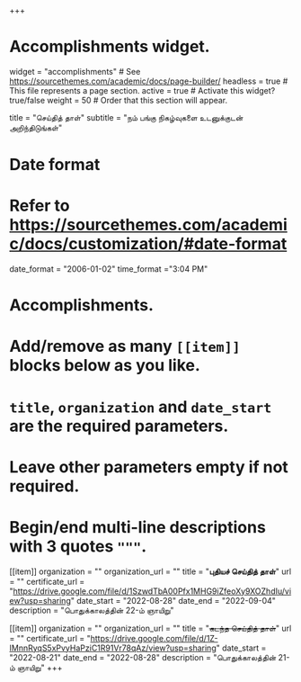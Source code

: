 +++
# Accomplishments widget.
widget = "accomplishments"  # See https://sourcethemes.com/academic/docs/page-builder/
headless = true  # This file represents a page section.
active = true  # Activate this widget? true/false
weight = 50  # Order that this section will appear.

title = "செய்தித் தாள்"
subtitle = "நம் பங்கு நிகழ்வுகளை உடனுக்குடன் அறிந்திடுங்கள்"

# Date format
#   Refer to https://sourcethemes.com/academic/docs/customization/#date-format
date_format = "2006-01-02"
time_format ="3:04 PM"

# Accomplishments.
#   Add/remove as many `[[item]]` blocks below as you like.
#   `title`, `organization` and `date_start` are the required parameters.
#   Leave other parameters empty if not required.
#   Begin/end multi-line descriptions with 3 quotes `"""`.


[[item]]
  organization = ""
  organization_url = ""
  title = "**புதியச் செய்தித் தாள்**"
  url = ""
  certificate_url = "https://drive.google.com/file/d/1SzwdTbA00Pfx1MHG9iZfeoXy9XOZhdIu/view?usp=sharing"
  date_start = "2022-08-28"
  date_end = "2022-09-04"
  description = "பொதுக்காலத்தின் 22-ம் ஞாயிறு"

[[item]]
  organization = ""
  organization_url = ""
  title = "~~கடந்த செய்தித் தாள்~~"
  url = ""
  certificate_url = "https://drive.google.com/file/d/1Z-IMnnRyqS5xPvyHaPziC1R91Vr78qAz/view?usp=sharing"
  date_start = "2022-08-21"
  date_end = "2022-08-28"
  description = "பொதுக்காலத்தின் 21-ம் ஞாயிறு"
+++
